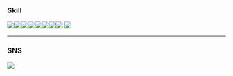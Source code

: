 ### Skill
<img src="https://img.shields.io/badge/Python-3776AB?style=flat&logo=Python&logoColor=FFFFFF"/><img src="https://img.shields.io/badge/Pandas-150458?style=flat&logo=Pandas&logoColor=FFFFFF"/><img src="https://img.shields.io/badge/NumPy-013243?style=flat&logo=Numpy&logoColor=FFFFFF"/><img src="https://img.shields.io/badge/OpenCV-5C3EE8?style=flat&logo=OpenCV&logoColor=FFFFFF"/><img src="https://img.shields.io/badge/TensorFlow-FF6F00?style=flat&logo=Tensorflow&logoColor=FFFFFF"/><img src="https://img.shields.io/badge/Keras-D00000?style=flat&logo=Keras&logoColor=FFFFFF"/><img src="https://img.shields.io/badge/PyTorch-EE4C2C?style=flat&logo=Pytorch&logoColor=FFFFFF"/><img src="https://img.shields.io/badge/Google Colab-F9AB00?style=flat&logo=Google Colab&logoColor=FFFFFF"/>
<img src="https://img.shields.io/badge/Google Colab-F9AB00?style=flat&logo=appveyor&logoColor=FFFFFF"/>




---
### SNS
<a href="https://ram-zip.tistory.com" target="_blank"><img src="https://img.shields.io/badge/Tistory-000000?style=flat-square&logo=Tistory&logoColor=FFFFFF"/>
<!--
**huB-ram/huB-ram** is a ✨ _special_ ✨ repository because its `README.md` (this file) appears on your GitHub profile.

Here are some ideas to get you started:

- 🔭 I’m currently working on ...
- 🌱 I’m currently learning ...
- 👯 I’m looking to collaborate on ...
- 🤔 I’m looking for help with ...
- 💬 Ask me about ...
- 📫 How to reach me: ...
- 😄 Pronouns: ...
- ⚡ Fun fact: ...
-->

